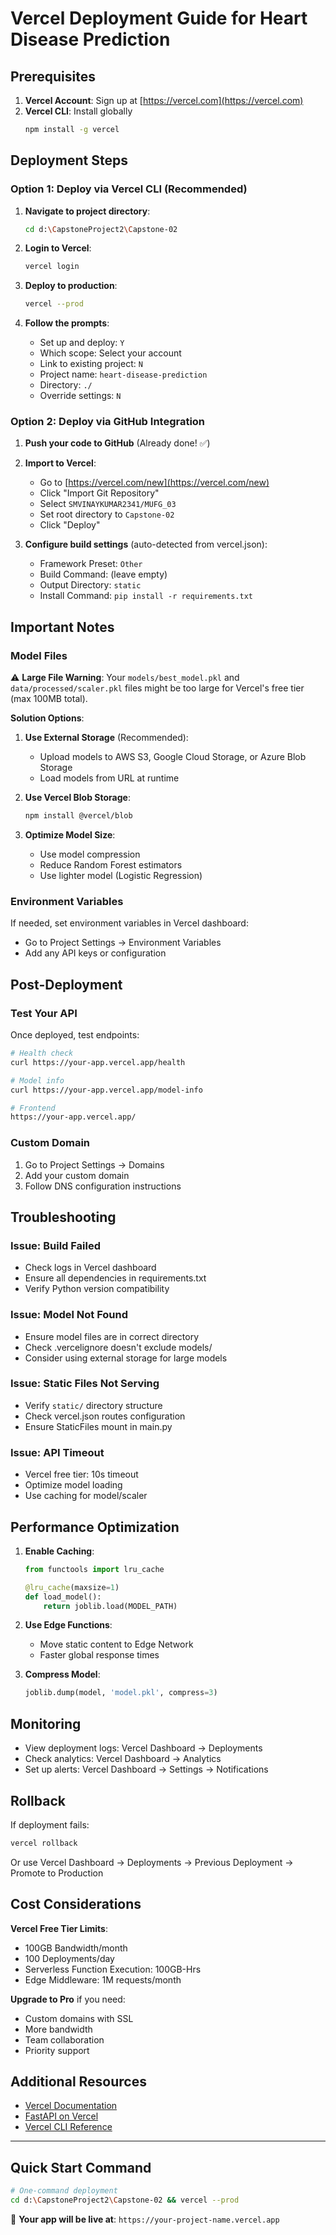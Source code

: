 # Vercel Deployment Guide for Heart Disease Prediction

## Prerequisites

1. **Vercel Account**: Sign up at [https://vercel.com](https://vercel.com)
2. **Vercel CLI**: Install globally
   ```bash
   npm install -g vercel
   ```

## Deployment Steps

### Option 1: Deploy via Vercel CLI (Recommended)

1. **Navigate to project directory**:
   ```bash
   cd d:\CapstoneProject2\Capstone-02
   ```

2. **Login to Vercel**:
   ```bash
   vercel login
   ```

3. **Deploy to production**:
   ```bash
   vercel --prod
   ```

4. **Follow the prompts**:
   - Set up and deploy: `Y`
   - Which scope: Select your account
   - Link to existing project: `N`
   - Project name: `heart-disease-prediction`
   - Directory: `./`
   - Override settings: `N`

### Option 2: Deploy via GitHub Integration

1. **Push your code to GitHub** (Already done! ✅)

2. **Import to Vercel**:
   - Go to [https://vercel.com/new](https://vercel.com/new)
   - Click "Import Git Repository"
   - Select `SMVINAYKUMAR2341/MUFG_03`
   - Set root directory to `Capstone-02`
   - Click "Deploy"

3. **Configure build settings** (auto-detected from vercel.json):
   - Framework Preset: `Other`
   - Build Command: (leave empty)
   - Output Directory: `static`
   - Install Command: `pip install -r requirements.txt`

## Important Notes

### Model Files
⚠️ **Large File Warning**: Your `models/best_model.pkl` and `data/processed/scaler.pkl` files might be too large for Vercel's free tier (max 100MB total).

**Solution Options**:

1. **Use External Storage** (Recommended):
   - Upload models to AWS S3, Google Cloud Storage, or Azure Blob Storage
   - Load models from URL at runtime
   
2. **Use Vercel Blob Storage**:
   ```bash
   npm install @vercel/blob
   ```

3. **Optimize Model Size**:
   - Use model compression
   - Reduce Random Forest estimators
   - Use lighter model (Logistic Regression)

### Environment Variables

If needed, set environment variables in Vercel dashboard:
- Go to Project Settings → Environment Variables
- Add any API keys or configuration

## Post-Deployment

### Test Your API

Once deployed, test endpoints:

```bash
# Health check
curl https://your-app.vercel.app/health

# Model info
curl https://your-app.vercel.app/model-info

# Frontend
https://your-app.vercel.app/
```

### Custom Domain

1. Go to Project Settings → Domains
2. Add your custom domain
3. Follow DNS configuration instructions

## Troubleshooting

### Issue: Build Failed
- Check logs in Vercel dashboard
- Ensure all dependencies in requirements.txt
- Verify Python version compatibility

### Issue: Model Not Found
- Ensure model files are in correct directory
- Check .vercelignore doesn't exclude models/
- Consider using external storage for large models

### Issue: Static Files Not Serving
- Verify `static/` directory structure
- Check vercel.json routes configuration
- Ensure StaticFiles mount in main.py

### Issue: API Timeout
- Vercel free tier: 10s timeout
- Optimize model loading
- Use caching for model/scaler

## Performance Optimization

1. **Enable Caching**:
   ```python
   from functools import lru_cache
   
   @lru_cache(maxsize=1)
   def load_model():
       return joblib.load(MODEL_PATH)
   ```

2. **Use Edge Functions**:
   - Move static content to Edge Network
   - Faster global response times

3. **Compress Model**:
   ```python
   joblib.dump(model, 'model.pkl', compress=3)
   ```

## Monitoring

- View deployment logs: Vercel Dashboard → Deployments
- Check analytics: Vercel Dashboard → Analytics
- Set up alerts: Vercel Dashboard → Settings → Notifications

## Rollback

If deployment fails:
```bash
vercel rollback
```

Or use Vercel Dashboard → Deployments → Previous Deployment → Promote to Production

## Cost Considerations

**Vercel Free Tier Limits**:
- 100GB Bandwidth/month
- 100 Deployments/day
- Serverless Function Execution: 100GB-Hrs
- Edge Middleware: 1M requests/month

**Upgrade to Pro** if you need:
- Custom domains with SSL
- More bandwidth
- Team collaboration
- Priority support

## Additional Resources

- [Vercel Documentation](https://vercel.com/docs)
- [FastAPI on Vercel](https://vercel.com/docs/frameworks/python)
- [Vercel CLI Reference](https://vercel.com/docs/cli)

---

## Quick Start Command

```bash
# One-command deployment
cd d:\CapstoneProject2\Capstone-02 && vercel --prod
```

🚀 **Your app will be live at**: `https://your-project-name.vercel.app`
